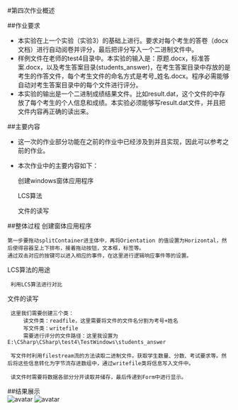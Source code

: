 #第四次作业概述

##作业要求
- 本实验在上一个实验（实验3）的基础上进行。要求对每个考生的答卷（docx文档）进行自动阅卷并评分，最后把评分写入一个二进制文件中。
- 样例文件在老师的test4目录中。本实验的输入是：原题.docx，标准答案.docx，以及考生答案目录(students_answer)，在考生答案目录中存放的是考生的作答文件，每个考生文件的命名方式是考号_姓名.docx。程序必需能够自动对考生答案目录中的每个文件进行评分。
- 本实验的输出是一个二进制成绩结果文件。比如result.dat，这个文件的中存放了每个考生的个人信息和成绩。本实验必须能够写result.dat文件，并且把文件内容再正确的读出来。

##主要内容   
-  这一次的作业部分功能在之前的作业中已经涉及到并且实现，因此可以参考之前的作业。
-  本次作业中的主要内容如下：
   
   创建windows窗体应用程序
    
   LCS算法
   
   文件的读写
    
##整体过程
  创建窗体应用程序
  
    第一步要拖动splitContainer进主体中，再将Orientation 的值设置为Horizontal，然后使得容器呈上下排布，接着拖动按钮，文本框，标签等。
    通过双击对应的按键可以进入相应的事件，在这里进行逻辑响应事件等的设置。

  LCS算法的用途
  
     利用LCS算法进行对比

  文件的读写
     
     这里我们需要创建三个类：
         读文件类：readfile，这里需要将文件的文件名分割为考号+姓名
         写文件类：writefile
         需要进行评分的文件路径：这里我设置为E:\CSharp\CSharp\test4\TestWindows\students_answer
         
     写文件时利用filestream流的方法读取二进制文件。获取学生数量、分数、考试要求等。然后将这些信息转化为字节流存进数组中，通过writefile类将信息写入文件中。
     
     读文件时需要将数据各部分分开读取并储存，最后传递到Form中进行显示。
  
##结果展示   
   ![avatar](http://a3.qpic.cn/psb?/V11pI2Z53JzH8L/Qu6BynscuuaUKwiAWdKxM2Son6iq.CjSP0rlqC1j2rk!/b/dDYBAAAAAAAA&bo=6gNaAgAAAAADB5M!&rf=viewer_4)
   ![avatar](http://m.qpic.cn/psb?/V11pI2Z53JzH8L/iBX1jjtseNdfBXbrKsTeX.cE6FDshbmhwkiPkW54fpc!/b/dDcBAAAAAAAA&bo=6gNaAgAAAAADF4M!&rf=viewer_4)

  